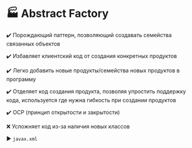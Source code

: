 # :factory: Abstract Factory

:heavy_check_mark: Порождающий паттерн, позволяющий создавать семейства связанных объектов

:heavy_check_mark: Избавляет клиентский код от создания конкретных продуктов

:heavy_check_mark: Легко добавить новые продукты/семейства новых продуктов в программу

:heavy_check_mark: Отделяет код создания продукта, позволяя упростить поддержку кода, используется где нужна гибкость при создании продуктов

:heavy_check_mark: OCP (принцип открытости и закрытости)

:x: Усложняет код из-за наличия новых классов

:arrow_forward: `javax.xml`